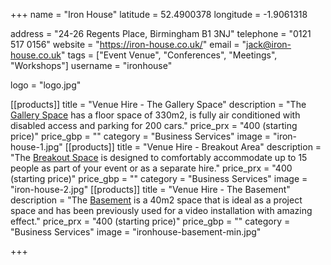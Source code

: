 +++
name = "Iron House"
latitude = 52.4900378
longitude = -1.9061318

address = "24-26 Regents Place, Birmingham B1 3NJ"
telephone = "0121 517 0156"
website = "https://iron-house.co.uk/"
email = "jack@iron-house.co.uk"
tags = ["Event Venue", "Conferences", "Meetings", "Workshops"]
username = "ironhouse"

logo = "logo.jpg"

[[products]]
  title = "Venue Hire - The Gallery Space"
  description = "The [Gallery Space](https://iron-house.co.uk/exhibition-gallery-space/) has a floor space of 330m2, is fully air conditioned with disabled access and parking for 200 cars."
  price_prx = "400 (starting price)"
  price_gbp = ""
  category = "Business Services"
  image = "iron-house-1.jpg"
[[products]]
  title = "Venue Hire - Breakout Area"
  description = "The [Breakout Space](https://iron-house.co.uk/meeting-space-hire/) is designed to comfortably accommodate up to 15 people as part of your event or as a separate hire."
  price_prx = "400 (starting price)"
  price_gbp = ""
  category = "Business Services"
  image = "iron-house-2.jpg"
[[products]]
  title = "Venue Hire - The Basement"
  description = "The [Basement](https://iron-house.co.uk/screening-room-hire/) is a 40m2 space that is ideal as a project space and has been previously used for a video installation with amazing effect."
  price_prx = "400 (starting price)"
  price_gbp = ""
  category = "Business Services"
  image = "ironhouse-basement-min.jpg"
  
+++

